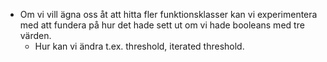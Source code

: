 
- Om vi vill ägna oss åt att hitta fler funktionsklasser kan vi experimentera med att fundera på hur det hade sett ut om vi hade booleans med tre värden.
	- Hur kan vi ändra t.ex. threshold, iterated threshold.